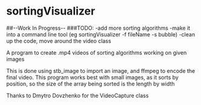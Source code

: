 # sortingVisualizer
##--Work In Progress--
###TODO:
-add more sorting algorithms
-make it into a command line tool (eg sortingVisualizer -f fileName -s bubble)
-clean up the code, move around the video class

A program to create .mp4 videos of sorting algorithms working on given images

This is done using stb_image to import an image, and ffmpeg to encode the final video.
This program works best with small images, as it sorts by position, so the size of the array being sorted is the length by width

Thanks to Dmytro Dovzhenko for the VideoCapture class

